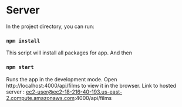# Server
In the project directory, you can run:

### `npm install`
This script will install all packages for app. And then

### `npm start`

Runs the app in the development mode.
Open http://localhost:4000/api/films to view it in the browser.
Link to hosted server : ec2-user@ec2-18-216-40-193.us-east-2.compute.amazonaws.com:4000/api/films